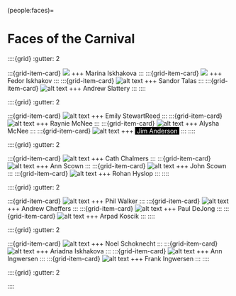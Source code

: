 (people:faces)=
# Faces of the Carnival

::::{grid}
:gutter: 2

:::{grid-item-card}
![](_static/faces/1_Marina_Iskhakova.jpg)
+++
Marina Iskhakova
:::
:::{grid-item-card}
![](_static/faces/2_Fedor_Iskhakov.jpg)
+++
Fedor Iskhakov
:::
:::{grid-item-card}
![alt text](_static/faces/3_Sandor_Talas.jpg) 
+++
Sandor Talas
:::
:::{grid-item-card}
![alt text](_static/faces/4_Andrew_Slattery.jpg) 
+++
Andrew Slattery
:::
::::

::::{grid}
:gutter: 2

:::{grid-item-card}
![alt text](_static/faces/5_Emily_StewartReed.jpg) 
+++
Emily StewartReed
:::
:::{grid-item-card}
![alt text](_static/faces/6_Raynie_McNee.jpg) 
+++
Raynie McNee
:::
:::{grid-item-card}
![alt text](_static/faces/7_Alysha_McNee.jpg) 
+++
Alysha McNee
:::
:::{grid-item-card}
![alt text](_static/faces/8_Jim_Anderson.jpg) 
+++
<span style="background-color: black; color: white;">&nbsp;Jim Anderson&nbsp;</span>
:::
::::

::::{grid}
:gutter: 2

:::{grid-item-card}
![alt text](_static/faces/9_Cath_Chalmers.jpg) 
+++
Cath Chalmers
:::
:::{grid-item-card}
![alt text](_static/faces/10_Ann_Scown.jpg) 
+++
Ann Scown
:::
:::{grid-item-card}
![alt text](_static/faces/11_John_Scown.jpg) 
+++
John Scown
:::
:::{grid-item-card}
![alt text](_static/faces/12_Rohan_Hyslop.jpg) 
+++
Rohan Hyslop
:::
::::

::::{grid}
:gutter: 2

:::{grid-item-card}
![alt text](_static/faces/13_Phil_Walker.jpg) 
+++
Phil Walker
:::
:::{grid-item-card}
![alt text](_static/faces/14_Andrew_Cheffers.jpg) 
+++
Andrew Cheffers
:::
:::{grid-item-card}
![alt text](_static/faces/15_Paul_DeJong.jpg) 
+++
Paul DeJong
:::
:::{grid-item-card}
![alt text](_static/faces/16_Arpad_Koscik.jpg) 
+++
Arpad Koscik
:::
::::

::::{grid}
:gutter: 2

:::{grid-item-card}
![alt text](_static/faces/17_Noel_Schoknecht.jpg) 
+++
Noel Schoknecht
:::
:::{grid-item-card}
![alt text](_static/faces/18_Ariadna_Iskhakova.jpg) 
+++
Ariadna Iskhakova
:::
:::{grid-item-card}
![alt text](_static/faces/19_Ann_Ingwersen.jpg) 
+++
Ann Ingwersen
:::
:::{grid-item-card}
![alt text](_static/faces/20_Frank_Ingwersen.jpg)
+++
Frank Ingwersen
:::
::::

::::{grid}
:gutter: 2


::::